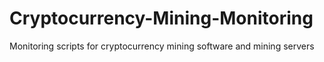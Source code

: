 # Cryptocurrency-Mining-Monitoring
Monitoring scripts for cryptocurrency mining software and mining servers
